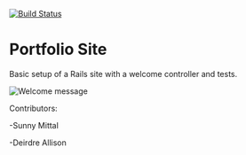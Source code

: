 [![Build Status](https://travis-ci.org/phillwilt/portfolio.svg?branch=master)](https://travis-ci.org/phillwilt/portfolio)

Portfolio Site
============

Basic setup of a Rails site with a welcome controller and tests.

![Welcome message](http://dl.dropbox.com/s/9ewo3tpgq7kvbnw/philssite.png?dl=0)

Contributors:

-Sunny Mittal

-Deirdre Allison
